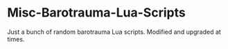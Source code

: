 # Misc-Barotrauma-Lua-Scripts
Just a bunch of random barotrauma Lua scripts.
Modified and upgraded at times.
